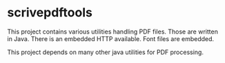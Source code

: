 scrivepdftools
==============

This project contains various utilities handling PDF files. Those are
written in Java. There is an embedded HTTP available. Font files are
embedded.

This project depends on many other java utilities for PDF processing.
